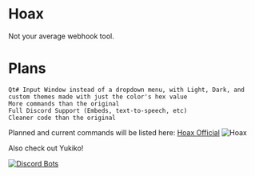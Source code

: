 # Hoax
Not your average webhook tool.
# Plans
    Qt# Input Window instead of a dropdown menu, with Light, Dark, and custom themes made with just the color's hex value
    More commands than the original
    Full Discord Support (Embeds, text-to-speech, etc)
    Cleaner code than the original
    
   Planned and current commands will be listed here:
   [Hoax Official](https://trello.com/b/KQO6kn3f/hoax)
   ![Hoax](https://s33.postimg.cc/k8lcdnd9b/image.png)

Also check out Yukiko!

[![Discord Bots](https://discordbots.org/api/widget/447493600167591936.svg)](https://discordbots.org/bot/447493600167591936)
